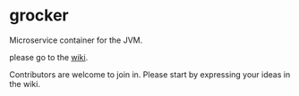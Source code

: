 grocker
=======

Microservice container for the JVM.

please go to the [wiki](https://github.com/grocker/grocker/wiki).

Contributors are welcome to join in. Please start by expressing your ideas in the wiki.


